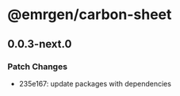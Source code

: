 # @emrgen/carbon-sheet

## 0.0.3-next.0

### Patch Changes

- 235e167: update packages with dependencies
